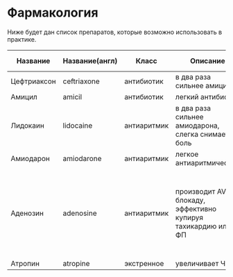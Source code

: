 # Фармакология
Ниже будет дан список препаратов, которые возможно использовать в практике.

| Название    | Название(англ) | Класс       | Описание                                                    | Побочные эффекты                                                                      |
|-------------|----------------|-------------|-------------------------------------------------------------|---------------------------------------------------------------------------------------|
| Цефтриаксон | ceftriaxone    | антибиотик  | в два раза сильнее амицила                                  | токсичен                                                                              |
| Амицил      | amicil         | антибиотик  | легкий антибиотик                                           |                                                                                       |
| Лидокаин    | lidocaine      | антиаритмик | в два раза сильнее амиодарона, слегка снимает боль          | может вызывать остановку дыхания                                                      |
| Амиодарон   | amiodarone     | антиаритмик | легкое антиаритмическое                                     |                                                                                       |
| Аденозин    | adenosine      | антиаритмик | производит AV блокаду, эффективно купируя тахикардию или ФП | из-за специфики действия может остановить сердце на некоторое время во время введения |
| Атропин     | atropine       | экстренное  | увеличивает ЧСС                                             |                                                                                       |

